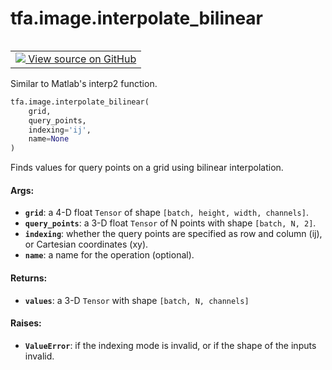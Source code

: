 <div itemscope itemtype="http://developers.google.com/ReferenceObject">
<meta itemprop="name" content="tfa.image.interpolate_bilinear" />
<meta itemprop="path" content="Stable" />
</div>

# tfa.image.interpolate_bilinear


<table class="tfo-notebook-buttons tfo-api" align="left">

<td>
  <a target="_blank" href="https://github.com/tensorflow/addons/tree/r0.6/tensorflow_addons/image/dense_image_warp.py#L24-L174">
    <img src="https://www.tensorflow.org/images/GitHub-Mark-32px.png" />
    View source on GitHub
  </a>
</td></table>



Similar to Matlab's interp2 function.

``` python
tfa.image.interpolate_bilinear(
    grid,
    query_points,
    indexing='ij',
    name=None
)
```



<!-- Placeholder for "Used in" -->

Finds values for query points on a grid using bilinear interpolation.

#### Args:


* <b>`grid`</b>: a 4-D float `Tensor` of shape `[batch, height, width, channels]`.
* <b>`query_points`</b>: a 3-D float `Tensor` of N points with shape
  `[batch, N, 2]`.
* <b>`indexing`</b>: whether the query points are specified as row and column (ij),
  or Cartesian coordinates (xy).
* <b>`name`</b>: a name for the operation (optional).


#### Returns:


* <b>`values`</b>: a 3-D `Tensor` with shape `[batch, N, channels]`


#### Raises:


* <b>`ValueError`</b>: if the indexing mode is invalid, or if the shape of the
  inputs invalid.